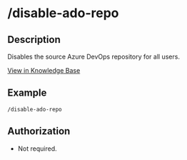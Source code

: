 # /disable-ado-repo

## Description

Disables the source Azure DevOps repository for all users.

[View in Knowledge Base](https://kb.warp.io/warp/commands/azure-devops/disable-ado-repo)

## Example

```
/disable-ado-repo
```

## Authorization

* Not required.
